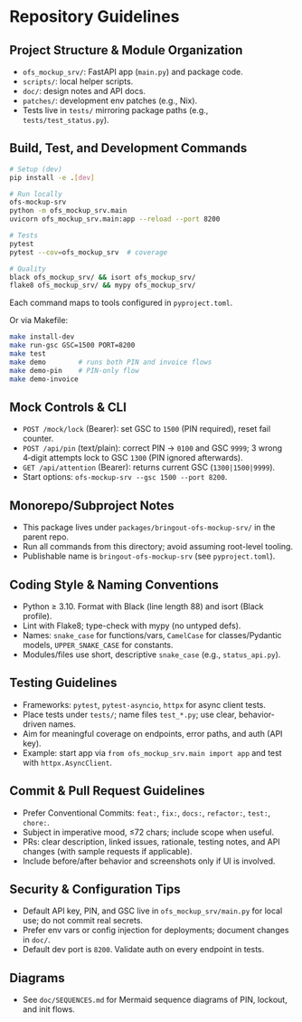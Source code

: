 # Repository Guidelines

## Project Structure & Module Organization
- `ofs_mockup_srv/`: FastAPI app (`main.py`) and package code.
- `scripts/`: local helper scripts.
- `doc/`: design notes and API docs.
- `patches/`: development env patches (e.g., Nix).
- Tests live in `tests/` mirroring package paths (e.g., `tests/test_status.py`).

## Build, Test, and Development Commands
```bash
# Setup (dev)
pip install -e .[dev]

# Run locally
ofs-mockup-srv
python -m ofs_mockup_srv.main
uvicorn ofs_mockup_srv.main:app --reload --port 8200

# Tests
pytest
pytest --cov=ofs_mockup_srv  # coverage

# Quality
black ofs_mockup_srv/ && isort ofs_mockup_srv/
flake8 ofs_mockup_srv/ && mypy ofs_mockup_srv/
```
Each command maps to tools configured in `pyproject.toml`.

Or via Makefile:
```bash
make install-dev
make run-gsc GSC=1500 PORT=8200
make test
make demo        # runs both PIN and invoice flows
make demo-pin    # PIN-only flow
make demo-invoice
```

## Mock Controls & CLI
- `POST /mock/lock` (Bearer): set GSC to `1500` (PIN required), reset fail counter.
- `POST /api/pin` (text/plain): correct PIN → `0100` and GSC `9999`; 3 wrong 4‑digit attempts lock to GSC `1300` (PIN ignored afterwards).
- `GET /api/attention` (Bearer): returns current GSC (`1300|1500|9999`).
- Start options: `ofs-mockup-srv --gsc 1500 --port 8200`.

## Monorepo/Subproject Notes
- This package lives under `packages/bringout-ofs-mockup-srv/` in the parent repo.
- Run all commands from this directory; avoid assuming root-level tooling.
- Publishable name is `bringout-ofs-mockup-srv` (see `pyproject.toml`).

## Coding Style & Naming Conventions
- Python ≥ 3.10. Format with Black (line length 88) and isort (Black profile).
- Lint with Flake8; type-check with mypy (no untyped defs).
- Names: `snake_case` for functions/vars, `CamelCase` for classes/Pydantic models, `UPPER_SNAKE_CASE` for constants.
- Modules/files use short, descriptive `snake_case` (e.g., `status_api.py`).

## Testing Guidelines
- Frameworks: `pytest`, `pytest-asyncio`, `httpx` for async client tests.
- Place tests under `tests/`; name files `test_*.py`; use clear, behavior-driven names.
- Aim for meaningful coverage on endpoints, error paths, and auth (API key).
- Example: start app via `from ofs_mockup_srv.main import app` and test with `httpx.AsyncClient`.

## Commit & Pull Request Guidelines
- Prefer Conventional Commits: `feat:`, `fix:`, `docs:`, `refactor:`, `test:`, `chore:`.
- Subject in imperative mood, ≤72 chars; include scope when useful.
- PRs: clear description, linked issues, rationale, testing notes, and API changes (with sample requests if applicable).
- Include before/after behavior and screenshots only if UI is involved.

## Security & Configuration Tips
- Default API key, PIN, and GSC live in `ofs_mockup_srv/main.py` for local use; do not commit real secrets.
- Prefer env vars or config injection for deployments; document changes in `doc/`.
- Default dev port is `8200`. Validate auth on every endpoint in tests.

## Diagrams
- See `doc/SEQUENCES.md` for Mermaid sequence diagrams of PIN, lockout, and init flows.
